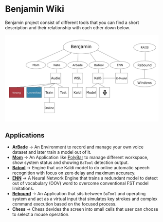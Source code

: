 # Benjamin Wiki

Benjamin project consist of different tools that you can find a short description and their relationship with each other down below.

![BlockDiagram](img/BlockDiagram.png)

## Applications

* [**ArBade**](arbade.md) → An Environment to record and manage your own voice dataset and later train a model out of it.
* [**Mom**](mom.md) → An Application like [PolyBar](https://github.com/polybar/polybar) to manage different workspace, show system status and showing `BaTool` detection output.
* [**Batool**](batool.md) → Engine that use Kaldi model to do online automatic speech recognition with focus on zero delay and maximum accuracy.
* [**ENN**](enn.md) → A Neural Network Engine that trains a redundant model to detect out of vocabulary (OOV) word to overcome conventional FST model limitations.
* [**Rebound**](rebound.md) → An Application that sits between `BaTool` and operating system and act as a virtual input that simulates key strokes and complex command execution based on the focused process.
* **Chess** → Chess devides the screen into small cells that user can choose to select a mouse operation.